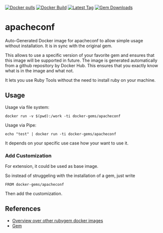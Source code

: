 [![Docker pulls](https://img.shields.io/docker/pulls/rubygem/apacheconf.svg)](https://hub.docker.com/r/rubygem/apacheconf/)
[![Docker Build](https://img.shields.io/docker/automated/rubygem/apacheconf.svg)](https://hub.docker.com/r/rubygem/apacheconf/)
[![Latest Tag](https://img.shields.io/github/tag/docker-rubygem/apacheconf.svg)](https://hub.docker.com/r/rubygem/apacheconf/)
[![Gem Downloads](https://img.shields.io/gem/dt/apacheconf.svg)](https://rubygems.org/gems/apacheconf/)
# apacheconf

Auto-Generated Docker image for apacheconf to allow simple usage without installation.
It is in sync with the original gem.

This allows to use a specific version of your favorite gem and ensures that this image will be supported in future.
The image is generated automatically from a github repository by Docker Hub.
This ensures that you exactly know what is in the image and what not.

It lets you use Ruby Tools without the need to install ruby on your machine.

## Usage

Usage via file system:

`docker run -v $(pwd):/work -ti docker-gems/apacheconf`

Usage via Pipe:

`echo "test" | docker run -ti docker-gems/apacheconf`

It depends on your specific use case how your want to use it.

### Add Customization

For extension, it could be used as base image.

So instead of struggeling with the installation of a gem, just write

`FROM docker-gems/apacheconf`

Then add the customization.

## References

 - [Overview over other rubygem docker images](https://github.com/thinkbot/docker-rubygem)
 - [Gem](https://rubygems.org/gems/apacheconf/)
